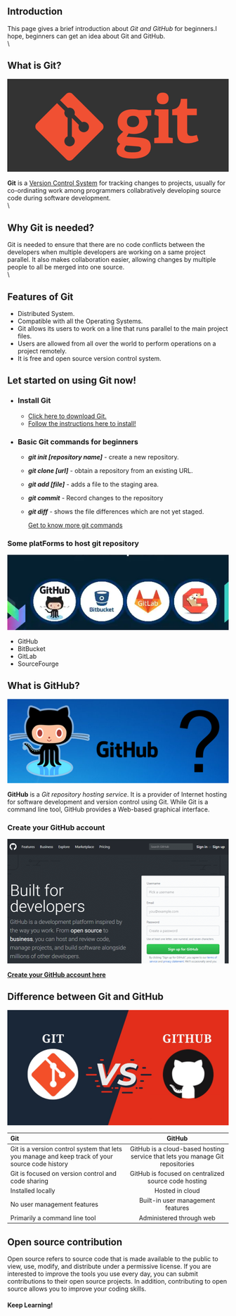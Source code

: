 ## **Introduction**
This page gives a brief introduction about _Git and GitHub_ for beginners.I hope, beginners can get an idea about Git and GitHub.\
\



## **What is Git?**

![Git](8ogqpfkvqqpyfbs3w6p7.png)

**Git** is a [Version Control System](https://en.wikipedia.org/wiki/Version_control) for tracking changes to projects, usually for co-ordinating work among programmers collabratively developing source code during software development.\
\



## **Why Git is needed?**
Git is needed to ensure that there are no code conflicts between the developers when multiple developers are working on a same project parallel.
It also makes collaboration easier, allowing changes by multiple people to all be merged into one source.\
\



## **Features of Git**

+ Distributed System.
+ Compatible with all the Operating Systems.
+ Git allows its users to work on a line that runs parallel to the main project files.
+ Users are allowed from all over the world to perform operations on a project remotely.
+ It is free and open source version control system.



## **Let started on using Git now!**

* ### **Install Git**
  - [Click here to download Git.](https://git-scm.com/downloads)
  - [Follow the instructions here to install!](https://git-scm.com/book/en/v2/Getting-Started-Installing-Git)
* ### **Basic Git commands for beginners**

  + **_git init [repository name]_** - create a new repository.
  + **_git clone [url]_**            - obtain a repository from an existing URL.
  + **_git add [file]_**             - adds a file to the staging area.
  + **_git commit_**                 - Record changes to the repository 
  + **_git diff_**                   - shows the file differences which are not yet staged.

    [Get to know more git commands](https://git-scm.com/docs/git)



### **Some platForms to host git repository**

![platforms](Images/Screenshot%20(620).png)
  + GitHub
  + BitBucket
  + GitLab
  + SourceFourge




## **What is GitHub?**

![GitHub](1-github-explained.png)

**GitHub** is a _Git repository hosting service_. 
 It is a provider of Internet hosting for software development and version control using Git.
 While Git is a command line tool, GitHub provides a Web-based graphical interface.
 
 


### **Create your GitHub account**

![account](Images/what-is-github-0.png)

[**Create your GitHub account here**](https://github.com/)





## **Difference between Git and GitHub**

![gitvsgithub](Git-Vs-GitHub.jpg)

|**Git**|**GitHub**|
| :----------------------------------------------------------|:------------:| 
|Git is a version control system that lets you manage and keep track of your source code history| GitHub is a cloud-based hosting service that lets you manage Git repositories | 
|Git is focused on version control and code sharing| GitHub is focused on centralized source code hosting|
|Installed locally| Hosted in cloud|
|No user management features| Built-in user management features|
|Primarily a command line tool| Administered through web|




## **Open source contribution** 

 Open source refers to source code that is made available to the public to view, use, modify, and distribute under a permissive license.
 If you are interested to improve the tools you use every day, you can submit contributions to their open source projects.
 In addition, contributing to open source allows you to improve your coding skills.



#### **Keep Learning!**



 

